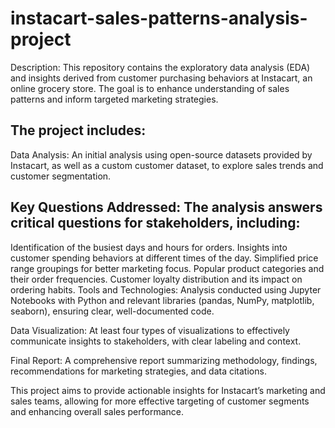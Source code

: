 # instacart-sales-patterns-analysis-project
Description:
This repository contains the exploratory data analysis (EDA) and insights derived from customer purchasing behaviors at Instacart, an online grocery store. The goal is to enhance understanding of sales patterns and inform targeted marketing strategies.

## The project includes:

Data Analysis: An initial analysis using open-source datasets provided by Instacart, as well as a custom customer dataset, to explore sales trends and customer segmentation.

## Key Questions Addressed: The analysis answers critical questions for stakeholders, including:

Identification of the busiest days and hours for orders.
Insights into customer spending behaviors at different times of the day.
Simplified price range groupings for better marketing focus.
Popular product categories and their order frequencies.
Customer loyalty distribution and its impact on ordering habits.
Tools and Technologies: Analysis conducted using Jupyter Notebooks with Python and relevant libraries (pandas, NumPy, matplotlib, seaborn), ensuring clear, well-documented code.

Data Visualization: At least four types of visualizations to effectively communicate insights to stakeholders, with clear labeling and context.

Final Report: A comprehensive report summarizing methodology, findings, recommendations for marketing strategies, and data citations.

This project aims to provide actionable insights for Instacart’s marketing and sales teams, allowing for more effective targeting of customer segments and enhancing overall sales performance.

